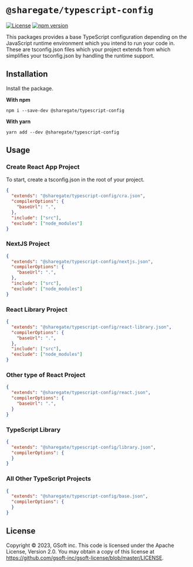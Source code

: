 # `@sharegate/typescript-config`

[![License](https://img.shields.io/badge/License-Apache_2.0-blue.svg)](../../LICENSE.md) [![npm version](https://badge.fury.io/js/@sharegate%typescript-config.svg)](https://badge.fury.io/js/@sharegate%typescript-config.svg)

This packages provides a base TypeScript configuration depending on the JavaScript runtime environment which you intend to run your code in. 
These are tsconfig.json files which your project extends from which simplifies your tsconfig.json by handling the runtime support.

## Installation

Install the package.

**With npm**
```shell
npm i --save-dev @sharegate/typescript-config
```

**With yarn**
```shell
yarn add --dev @sharegate/typescript-config
```

## Usage

### Create React App Project

To start, create a tsconfig.json in the root of your project.

```json
{
  "extends": "@sharegate/typescript-config/cra.json",
  "compilerOptions": {
    "baseUrl": ".",
  },
  "include": ["src"],
  "exclude": ["node_modules"]
}
```

### NextJS Project

```json
{
  "extends": "@sharegate/typescript-config/nextjs.json",
  "compilerOptions": {
    "baseUrl": ".",
  },
  "include": ["src"],
  "exclude": ["node_modules"]
}
```

### React Library Project

```json
{
  "extends": "@sharegate/typescript-config/react-library.json",
  "compilerOptions": {
    "baseUrl": ".",
  },
  "include": ["src"],
  "exclude": ["node_modules"]
}
```

### Other type of React Project

```json
{
  "extends": "@sharegate/typescript-config/react.json",
  "compilerOptions": {
    "baseUrl": ".",
  }
}
```

### TypeScript Library

```json
{
  "extends": "@sharegate/typescript-config/library.json",
  "compilerOptions": {
  }
}
```

### All Other TypeScript Projects

```json
{
  "extends": "@sharegate/typescript-config/base.json",
  "compilerOptions": {
  }
}
```

## License

Copyright © 2023, GSoft inc. This code is licensed under the Apache License, Version 2.0. You may obtain a copy of this license at https://github.com/gsoft-inc/gsoft-license/blob/master/LICENSE.